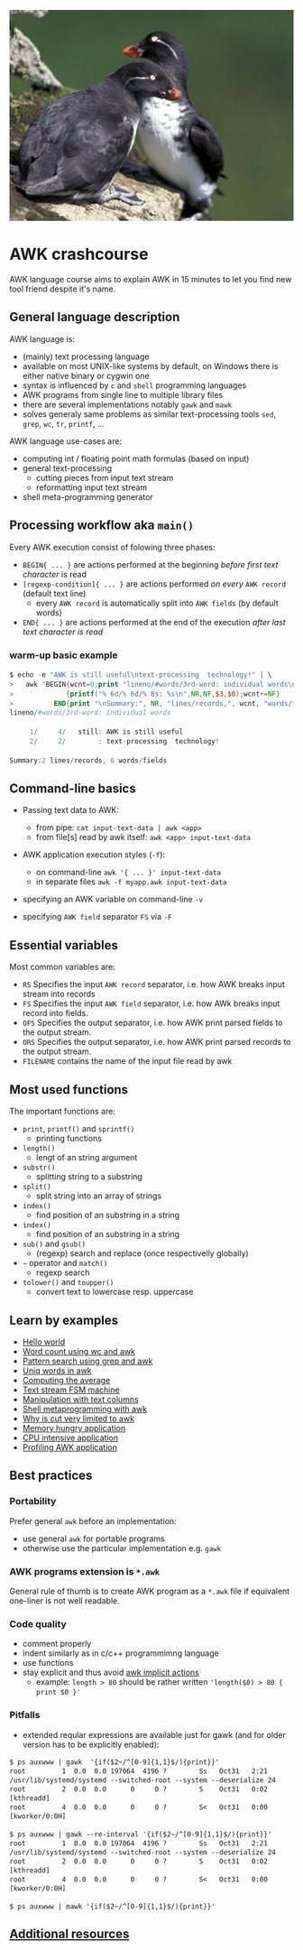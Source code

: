 ![AWK birds](pictures/auk.jpg)
# AWK crashcourse

AWK language course aims to explain AWK in 15 minutes to let you find new tool friend despite it's name.

## General language description

AWK language is:
 * (mainly) text processing language
 * available on most UNIX-like systems by default, on Windows there is either native binary or cygwin one
 * syntax is influenced by `c` and `shell` programming languages
 * AWK programs from single line to multiple library files
 * there are several implementations notably `gawk` and `mawk`
 * solves generaly same problems as similar text-processing tools `sed`, `grep`, `wc`, `tr`, `printf`, ...

AWK language use-cases are:
 * computing int / floating point math formulas (based on input)
 * general text-processing
   * cutting pieces from input text stream
   * reformatting input text stream
 * shell meta-programming generator

## Processing workflow aka `main()`
Every AWK execution consist of folowing three phases:
 * `BEGIN{ ... }` are actions performed at the beginning *before first text character* is read
 * `[regexp-condition]{ ... }` are actions performed *on every* `AWK record` (default text line)
   * every `AWK record` is automatically split into `AWK fields` (by default words)
 * `END{ ... }` are actions performed at the end of the execution  *after last text character is read*

### warm-up basic example

```awk
$ echo -e "AWK is still useful\ntext-processing  technology!" | \
>   awk 'BEGIN{wcnt=0;print "lineno/#words/3rd-word: individual words\n"}
>             {printf("% 6d/% 6d/% 8s: %s\n",NR,NF,$3,$0);wcnt+=NF}
>          END{print "\nSummary:", NR, "lines/records,", wcnt, "words/fields"}'
lineno/#words/3rd-word: individual words

     1/     4/   still: AWK is still useful
     2/     2/        : text-processing  technology!

Summary:2 lines/records, 6 words/fields
```

## Command-line basics

* Passing text data to AWK:
  * from pipe: `cat input-text-data | awk <app>`
  * from file[s] read by awk itself: `awk <app> input-text-data`

* AWK application execution styles (`-f`):
  * on command-line `awk '{ ... }' input-text-data`
  * in separate files `awk -f myapp.awk input-text-data`

* specifying an AWK variable on command-line `-v`
* specifying `AWK field` separator `FS` via `-F`


## Essential variables
Most common variables are:
 * `RS` Specifies the input `AWK record` separator, i.e. how AWK breaks input stream into records
 * `FS` Specifies the input `AWK field` separator, i.e. how AWk breaks input record into fields.
 * `OFS` Specifies the output separator, i.e. how AWK print parsed fields to the output stream.
 * `ORS` Specifies the output separator, i.e. how AWK print parsed records to the output stream.
 * `FILENAME` contains the name of the input file read by awk

## Most used functions
The important functions are:
 * `print`, `printf()` and `sprintf()`
   * printing functions
 * `length()`
   * lengt of an string argument
 * `substr()`
   * splitting string to a substring
 * `split()`
   * split string into an array of strings
 * `index()`
   * find position of an substring in a string
 * `index()`
   * find position of an substring in a string
 * `sub()` and `gsub()`
   * (regexp) search and replace (once respectivelly globally)
 * `~` operator and `match()`
   * regexp search
 * `tolower()` and `toupper()`
   * convert text to lowercase resp. uppercase

## Learn by examples
 * [Hello world](examples/hello-world.md)
 * [Word count using wc and awk](examples/word-count.md)
 * [Pattern search using grep and awk](examples/pattern-search-count.md)
 * [Uniq words in awk](examples/uniq-words.md)
 * [Computing the average](examples/average.md)
 * [Text stream FSM machine](examples/text-fsm.md)
 * [Manipulation with text columns](examples/column-modifications.md)
 * [Shell metaprogramming with awk](examples/shell-metaprogramming.md)
 * [Why is cut very limited to awk](examples/cut-vs-awk.md)
 * [Memory hungry application](examples/memory-hungry.md)
 * [CPU intensive application](examples/cpu-intensive.md)
 * [Profiling AWK application](examples/profiling.md)


## Best practices

### Portability

Prefer general `awk` before an implementation:
 * use general `awk` for portable programs
 * otherwise use the particular implementation e.g. `gawk`

### AWK programs extension is `*.awk`

General rule of thumb is to create AWK program as a `*.awk` file if equivalent one-liner is not well readable.

### Code quality
 * comment properly
 * indent similarly as in c/c++ programmimng language
 * use functions
 * stay explicit and thus avoid [awk implicit actions](TODO)
   * example: `length > 80` should be rather written `'length($0) > 80 { print $0 }'`

### Pitfalls
 * extended reqular expressions are available just for gawk (and for older version has to be explicitly enabled):
```
$ ps auxwww | gawk  '{if($2~/^[0-9]{1,1}$/){print}}'
root         1  0.0  0.0 197064  4196 ?        Ss   Oct31   2:21 /usr/lib/systemd/systemd --switched-root --system --deserialize 24
root         2  0.0  0.0      0     0 ?        S    Oct31   0:02 [kthreadd]
root         4  0.0  0.0      0     0 ?        S<   Oct31   0:00 [kworker/0:0H]

$ ps auxwww | gawk --re-interval '{if($2~/^[0-9]{1,1}$/){print}}'
root         1  0.0  0.0 197064  4196 ?        Ss   Oct31   2:21 /usr/lib/systemd/systemd --switched-root --system --deserialize 24
root         2  0.0  0.0      0     0 ?        S    Oct31   0:02 [kthreadd]
root         4  0.0  0.0      0     0 ?        S<   Oct31   0:00 [kworker/0:0H]

$ ps auxwww | mawk '{if($2~/^[0-9]{1,1}$/){print}}'

```


## [Additional resources](https://github.com/freznicek/awesome-awk/blob/master/README.md)

